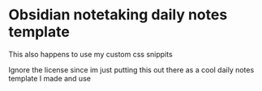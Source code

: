 # Obsidian notetaking daily notes template
This also happens to use my custom css snippits

Ignore the license since im just putting this out there as a 
cool daily notes template I made and use

